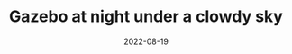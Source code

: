 ---
title: "Gazebo at night under a clowdy sky"
date: 2022-08-19
picture: /assets/camera-roll/2022/08/2022-08-19-gazebo-at-night-under-a-cloudy-sky/20220819_070624284_iOS.jpg
thumbnail: /assets/camera-roll/2022/08/2022-08-19-gazebo-at-night-under-a-cloudy-sky/20220819_070624284_iOS-thumbnail.jpg
tags:
  - Gazebo at Night
  - in the backyard
  - hexagon
  - Bothell
  - looking up
  - nighttime
  - photograph  
  - favorite photo
---